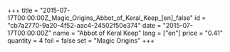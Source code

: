 +++
title = "2015-07-17T00:00:00Z_Magic_Origins_Abbot_of_Keral_Keep_[en]_false"
id = "cb7a2770-9a20-4f52-aac4-24502f50e374"
date = "2015-07-17T00:00:00Z"
name = "Abbot of Keral Keep"
lang = ["en"]
price = "0.41"
quantity = 4
foil = false
set = "Magic Origins"
+++
